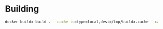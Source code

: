# Building

```bash
docker buildx build . --cache-to=type=local,dest=/tmp/buildx.cache --cache-from=type=local,src=/tmp/buildx.cache
```
